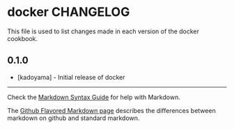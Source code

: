 docker CHANGELOG
================

This file is used to list changes made in each version of the docker cookbook.

0.1.0
-----
- [kadoyama] - Initial release of docker

- - -
Check the [Markdown Syntax Guide](http://daringfireball.net/projects/markdown/syntax) for help with Markdown.

The [Github Flavored Markdown page](http://github.github.com/github-flavored-markdown/) describes the differences between markdown on github and standard markdown.
